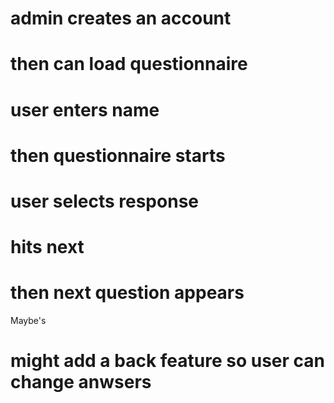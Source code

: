 # admin creates an account
# then can load questionnaire
# user enters name
# then questionnaire starts
# user selects response
# hits next
# then next question appears









Maybe's
# might add a back feature so user can change anwsers 